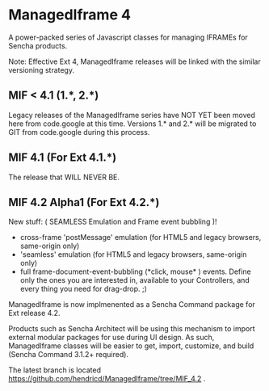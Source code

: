 ManagedIframe 4
=============

A power-packed series of Javascript classes for managing IFRAMEs for Sencha products.

Note: Effective Ext 4, ManagedIframe releases will be linked with the similar versioning strategy.

MIF \< 4.1 (1.\*, 2.\*)
-------------
Legacy releases of the ManagedIframe series have NOT YET been moved here from code.google at this time.
Versions 1.\* and 2.\* will be migrated to GIT from code.google during this process.

MIF 4.1 (For Ext 4.1.*)
-------------
The release that WILL NEVER BE.

MIF 4.2 Alpha1 (For Ext 4.2.*)
-------------

New stuff: ( SEAMLESS Emulation and Frame event bubbling )!

 * cross-frame 'postMessage' emulation (for HTML5 and legacy browsers, same-origin only)
 * 'seamless' emulation (for HTML5 and legacy browsers, same-origin only)
 * full frame-document-event-bubbling (\*click, mouse\* ) events. Define only the ones you
are interested in, available to your Controllers, and every thing you need for drag-drop.  ;)
 
ManagedIframe is now implmenented as a Sencha Command package for Ext release 4.2.   

Products such
as Sencha Architect will be using this mechanism to import external modular packages for use during UI
design.  As such, ManagedIframe classes will be easier to get, import, customize, and build (Sencha 
Command 3.1.2+ required).

The latest branch is located https://github.com/hendricd/ManagedIframe/tree/MIF_4.2 .
